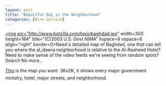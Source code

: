 ```yaml
---
layout: post
title: "Beautiful Day in the Neighborhood"
categories: [Wire Service]
---
```

<a href="http://www.lib.utexas.edu/maps/middle_east_and_asia/baghdad_nima_2003.jpg" target="linkframe"><img src="http://www.botzilla.com/bpix/baghdad.jpg" width=300 height=184" title="(C)2003 U.S. Govt NIMA" hspace=8 vspace=6 align="right" border=0></a>Need a detailed map of Baghdad, one that can tell you where the al_dawra neighborhood is relative to the Al-Rasheed Hotel? Need to make sense of the video feeds we're seeing from random spots? Search No more..

<a href="http://www.lib.utexas.edu/maps/middle_east_and_asia/baghdad_nima_2003.jpg" target="linkframe">This</a> is the map you want &#151; 3Kx2K, it shows every major government ministry, hotel, major streets, and neighborhood.


